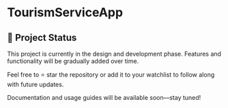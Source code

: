 # TourismServiceApp
## 🚧 Project Status

This project is currently in the design and development phase. Features and functionality will be gradually added over time.

Feel free to ⭐ star the repository or add it to your watchlist to follow along with future updates.

Documentation and usage guides will be available soon—stay tuned!
